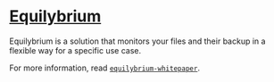 # [Equilybrium](https://github.com/DavidRodriguezSoaresCUI/Equilybrium-dev)

Equilybrium is a solution that monitors your files and their backup in a flexible way for a specific use case.

For more information, read [``equilybrium-whitepaper``](https://github.com/DavidRodriguezSoaresCUI/Equilybrium-dev/blob/main/equilybrium-whitepaper.md).
